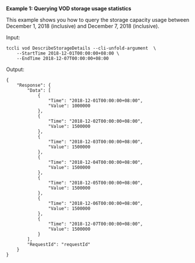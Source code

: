**Example 1: Querying VOD storage usage statistics**

This example shows you how to query the storage capacity usage between December 1, 2018 (inclusive) and December 7, 2018 (inclusive).

Input: 

```
tccli vod DescribeStorageDetails --cli-unfold-argument  \
    --StartTime 2018-12-01T00:00:00+08:00 \
    --EndTime 2018-12-07T00:00:00+08:00
```

Output: 
```
{
    "Response": {
        "Data": [
            {
                "Time": "2018-12-01T00:00:00+08:00",
                "Value": 1000000
            },
            {
                "Time": "2018-12-02T00:00:00+08:00",
                "Value": 1500000
            },
            {
                "Time": "2018-12-03T00:00:00+08:00",
                "Value": 1500000
            },
            {
                "Time": "2018-12-04T00:00:00+08:00",
                "Value": 1500000
            },
            {
                "Time": "2018-12-05T00:00:00+08:00",
                "Value": 1500000
            },
            {
                "Time": "2018-12-06T00:00:00+08:00",
                "Value": 1500000
            },
            {
                "Time": "2018-12-07T00:00:00+08:00",
                "Value": 1500000
            }
        ],
        "RequestId": "requestId"
    }
}
```

